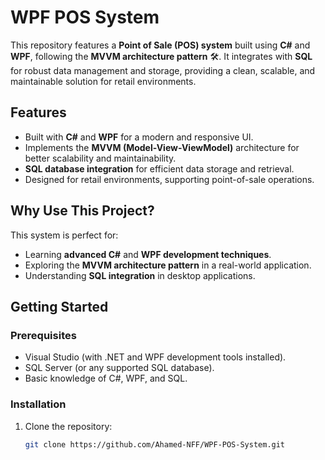 # WPF POS System

This repository features a **Point of Sale (POS) system** built using **C#** and **WPF**, following the **MVVM architecture pattern** 🛠️. It integrates with **SQL** for robust data management and storage, providing a clean, scalable, and maintainable solution for retail environments.

## Features
- Built with **C#** and **WPF** for a modern and responsive UI.
- Implements the **MVVM (Model-View-ViewModel)** architecture for better scalability and maintainability.
- **SQL database integration** for efficient data storage and retrieval.
- Designed for retail environments, supporting point-of-sale operations.

## Why Use This Project?
This system is perfect for:
- Learning **advanced C#** and **WPF development techniques**.
- Exploring the **MVVM architecture pattern** in a real-world application.
- Understanding **SQL integration** in desktop applications.

## Getting Started
### Prerequisites
- Visual Studio (with .NET and WPF development tools installed).
- SQL Server (or any supported SQL database).
- Basic knowledge of C#, WPF, and SQL.

### Installation
1. Clone the repository:
   ```bash
   git clone https://github.com/Ahamed-NFF/WPF-POS-System.git
